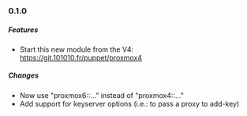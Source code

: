 ### 0.1.0

##### Features
* Start this new module from the V4: https://git.101010.fr/puppet/proxmox4

##### Changes
* Now use "proxmox6::…" instead of "proxmox4::…"
* Add support for keyserver options (i.e.: to pass a proxy to add-key)
